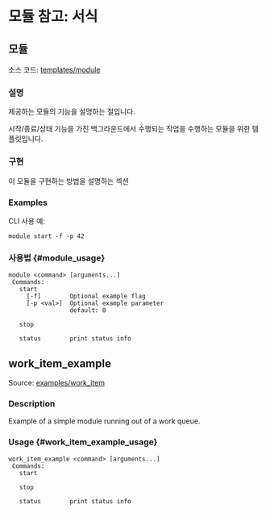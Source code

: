 # 모듈 참고: 서식

## 모듈

소스 코드: [templates/module](https://github.com/PX4/Firmware/tree/master/src/templates/module)

### 설명

제공하는 모듈의 기능을 설명하는 절입니다.

시작/종료/상태 기능을 가진 백그라운드에서 수행되는 작업을 수행하는 모듈을 위한 템플릿입니다.

### 구현

이 모듈을 구현하는 방법을 설명하는 섹션

### Examples

CLI 사용 예:

    module start -f -p 42
    

### 사용법 {#module_usage}

    module <command> [arguments...]
     Commands:
       start
         [-f]        Optional example flag
         [-p <val>]  Optional example parameter
                     default: 0
    
       stop
    
       status        print status info
    

## work_item_example

Source: [examples/work_item](https://github.com/PX4/Firmware/tree/master/src/examples/work_item)

### Description

Example of a simple module running out of a work queue.

### Usage {#work_item_example_usage}

    work_item_example <command> [arguments...]
     Commands:
       start
    
       stop
    
       status        print status info
